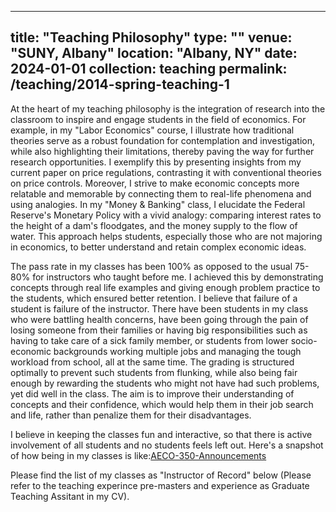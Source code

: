 
---
title: "Teaching Philosophy"
type: ""
venue: "SUNY, Albany"
location: "Albany, NY"
date: 2024-01-01
collection: teaching
permalink: /teaching/2014-spring-teaching-1
---








At the heart of my teaching philosophy is the integration of research into the classroom to inspire and engage students in the field of economics. For example, in my "Labor Economics" course, I illustrate how traditional theories serve as a robust foundation for contemplation and investigation, while also highlighting their limitations, thereby paving the way for further research opportunities. I exemplify this by presenting insights from my current paper on price regulations, contrasting it with conventional theories on price controls.
Moreover, I strive to make economic concepts more relatable and memorable by connecting them to real-life phenomena and using analogies. In my "Money & Banking" class, I elucidate the Federal Reserve's Monetary Policy with a vivid analogy: comparing interest rates to the height of a dam's floodgates, and the money supply to the flow of water. This approach helps students, especially those who are not majoring in economics, to better understand and retain complex economic ideas.


<p>The pass rate in my classes has been 100% as opposed to the usual 75-80% for instructors who taught before me. I achieved this by demonstrating concepts through real life examples and giving enough problem practice to the students, which ensured better retention. I believe that failure of a student is failure of the instructor. There have been students in my class who were battling health concerns, have been going through the pain of losing someone from their families or having big responsibilities such as having to take care of a sick family member, or students from lower socio-economic backgrounds working multiple jobs and managing the tough workload from school, all at the same time. The grading is structured optimally to prevent such students from flunking, while also being fair enough by rewarding the students who might not have had such problems, yet did well in the class. The aim is to improve their understanding of concepts and their confidence, which would help them in their job search and life, rather than penalize them for their disadvantages.<p> 


<p>I believe in keeping the classes fun and interactive, so that there is active involvement of all students and no students feels left out. Here's a snapshot of how being in my classes is like:<a href="https://www.dropbox.com/scl/fi/z7hic0s6u9zdi47uuk3ey/Announcements-AECO350-Money-and-Banking-1413-UAlbany.pdf?rlkey=asbe7ehx25xgybo8raud8q7ge&st=w5td6n8f&dl=0" target="_blank">AECO-350-Announcements</a><p>

<p>Please find the list of my classes as "Instructor of Record" below (Please refer to the teaching experince pre-masters and experience as Graduate Teaching Assitant in my CV). 
